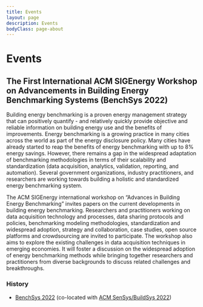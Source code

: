```yaml
---
title: Events
layout: page
description: Events
bodyClass: page-about
---
```


# Events

## The First International ACM SIGEnergy Workshop on Advancements in Building Energy Benchmarking Systems (BenchSys 2022)
Building energy benchmarking is a proven energy management strategy that can positively quantify - and relatively quickly provide objective and reliable information on building energy use and the benefits of improvements. Energy benchmarking is a growing practice in many cities across the world as part of the energy disclosure policy. Many cities have already started to reap the benefits of energy benchmarking with up to 8% energy savings. However, there remains a gap in the widespread adaptation of benchmarking methodologies in terms of their scalability and standardization (data acquisition, analytics, validation, reporting, and automation). Several government organizations, industry practitioners, and researchers are working towards building a holistic and standardized energy benchmarking system.

The ACM SIGEnergy international workshop on “Advances in Building Energy Benchmarking” invites papers on the current developments in building energy benchmarking. Researchers and practitioners working on data acquisition technology and processes, data sharing protocols and policies, benchmarking modeling methodologies, standardization and widespread adoption, strategy and collaboration, case studies, open source platforms and crowdsourcing are invited to participate. The workshop also aims to explore the existing challenges in data acquisition techniques in emerging economies. It will foster a discussion on the widespread adoption of energy benchmarking methods while bringing together researchers and practitioners from diverse backgrounds to discuss related challenges and breakthroughs.

### History
  - [BenchSys 2022](https://benchsys.github.io/2022/) (co-located with [ACM SenSys/BuildSys 2022](https://buildsys.acm.org/2022/))
